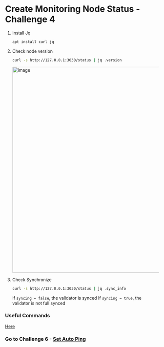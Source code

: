 # Create Monitoring Node Status - Challenge 4

1. Install Jq

    ```bash
    apt install curl jq
    ```
    
2. Check node version

    ```bash
    curl -s http://127.0.0.1:3030/status | jq .version
    ```
    
    <img width="675" alt="image" src="https://user-images.githubusercontent.com/78410824/181920177-9c874c17-4ec0-4d6a-8a1e-7db525190ef1.png">

3. Check Synchronize

    ```bash
    curl -s http://127.0.0.1:3030/status | jq .sync_info
    ```
    
    If `syncing = false`, the validator is synced
    If `syncing = true`, the validator is not full synced
    

### Useful Commands

[Here](https://github.com/0xachraf/stakewars/blob/main/useful.md)

### Go to Challenge 6 - [Set Auto Ping](https://github.com/0xachraf/stakewars/blob/main/task/06.md)
